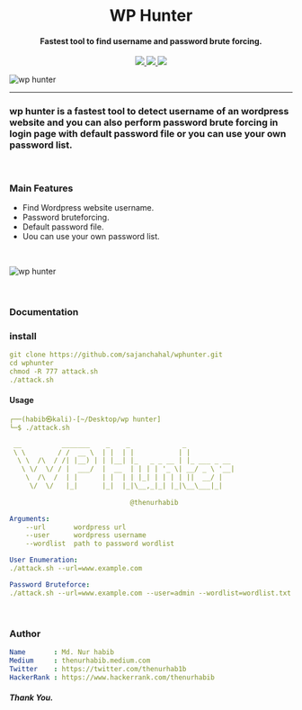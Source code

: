 <h1 align="center">
  WP Hunter
  <br>
</h1>

<h4 align="center">Fastest tool to find username and password brute forcing.</h4>

<p align="center">
  <a href="https://github.com/thenurhabib/wphunter/releases">
    <img src="https://img.shields.io/github/release/thenurhabib/wphunter.svg">
  </a>
  <a href="https://travis-ci.com/thenurhabib/wphunter">
    <img src="https://img.shields.io/travis/com/thenurhabib/wphunter.svg">
  </a>
  <a href="https://github.com/sajanchahal/wphunter/issues?q=is%3Aissue+is%3Aclosed">
      <img src="https://img.shields.io/github/issues-closed-raw/thenurhabib/wphunter.svg">
  </a>
</p>

![wp hunter](./img/im1.png)

<hr>

### wp hunter is a fastest tool to detect username of an wordpress website and you can also perform password brute forcing in login page with default password file or you can use your own password list.

<br>

### Main Features
- Find Wordpress website username.
- Password bruteforcing.
- Default password file.
- Uou can use your own password list.


<br>

![wp hunter](./img/img.png)

<br>


### Documentation
### install
```yaml
git clone https://github.com/sajanchahal/wphunter.git
cd wphunter
chmod -R 777 attack.sh
./attack.sh
```


#### Usage

```yaml
┌──(habib㉿kali)-[~/Desktop/wp hunter]
└─$ ./attack.sh 

 __          _______    _    _             _            
 \ \        / /  __ \  | |  | |           | |           
  \ \  /\  / /| |__) | | |__| |_   _ _ __ | |_ ___ _ __ 
   \ \/  \/ / |  ___/  |  __  | | | | '_ \| __/ _ \ '__|
    \  /\  /  | |      | |  | | |_| | | | | ||  __/ |   
     \/  \/   |_|      |_|  |_|\__,_|_| |_|\__\___|_|   
                                                        
                              @thenurhabib 

Arguments:
	--url		wordpress url
	--user		wordpress username
	--wordlist	path to password wordlist

User Enumeration:
./attack.sh --url=www.example.com

Password Bruteforce:
./attack.sh --url=www.example.com --user=admin --wordlist=wordlist.txt

```
<br>



### Author
```yaml
Name       : Md. Nur habib
Medium     : thenurhabib.medium.com
Twitter    : https://twitter.com/thenurhab1b
HackerRank : https://www.hackerrank.com/thenurhabib

```

##### Thank You.
